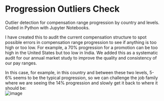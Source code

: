 # Progression Outliers Check
Outlier detection for compensation range progression by country and levels. Coded in Python with Jupyter Notebooks.

I have created this to audit the current compensation structure to spot possible errors in compensation range progression to see if anything is too high or too low. For example, a 70% progression for a promotion can be too high in the United States but too low in India. We added this as a systematic audit for our annual market study to improve the quality and consistency of our pay ranges.

In this case, for example, in this country and between these two levels, 5-6% seems to be the typical progression, so we can challenge the job family where we are seeing the 14% progression and slowly get it back to where it should be:<br>
![image](https://github.com/jacksoncaquino/Progression-Outliers-Check/assets/61064363/d6ef1111-4ed2-4182-abf3-3442a72c588d)
